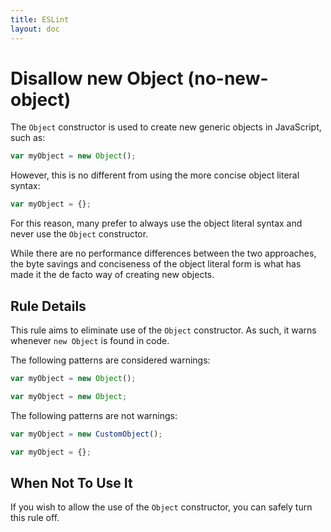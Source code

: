 ```yaml
---
title: ESLint
layout: doc
---
```

<!-- Note: No pull requests accepted for this file. See README.md in the root directory for details. -->
# Disallow new Object (no-new-object)

The `Object` constructor is used to create new generic objects in JavaScript, such as:

```js
var myObject = new Object();
```

However, this is no different from using the more concise object literal syntax:

```js
var myObject = {};
```

For this reason, many prefer to always use the object literal syntax and never use the `Object` constructor.

While there are no performance differences between the two approaches, the byte savings and conciseness of the object literal form is what has made it the de facto way of creating new objects.

## Rule Details

This rule aims to eliminate use of the `Object` constructor. As such, it warns whenever `new Object` is found in code.

The following patterns are considered warnings:

```js
var myObject = new Object();

var myObject = new Object;
```

The following patterns are not warnings:

```js
var myObject = new CustomObject();

var myObject = {};
```

## When Not To Use It

If you wish to allow the use of the `Object` constructor, you can safely turn this rule off.

